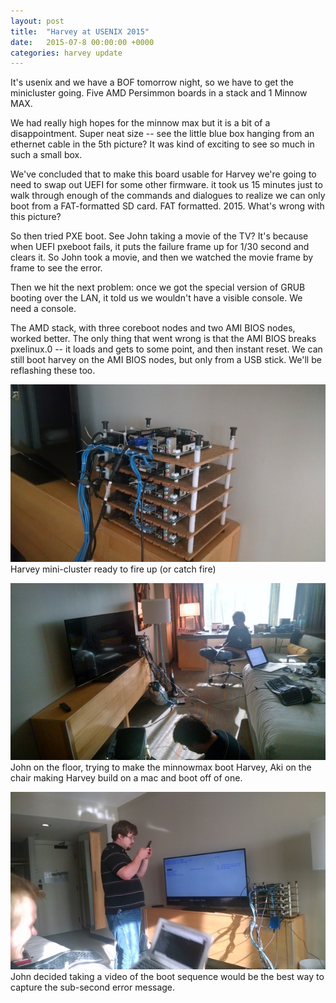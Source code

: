 ```yaml
---
layout: post
title:  "Harvey at USENIX 2015"
date:   2015-07-8 00:00:00 +0000
categories: harvey update
---
```

It's usenix and we have a BOF tomorrow night, so we have to get the
minicluster going. Five AMD Persimmon boards in a stack and 1 Minnow
MAX.

We had really high hopes for the minnow max but it is a bit of a
disappointment. Super neat size -- see the little blue box hanging
from an ethernet cable in the 5th picture? It was kind of exciting to
see so much in such a small box.

We've concluded that to make this board usable for Harvey we're going
to need to swap out UEFI for some other firmware. it took us 15
minutes just to walk through enough of the commands and dialogues to
realize we can only boot from a FAT-formatted SD card. FAT
formatted. 2015. What's wrong with this picture?

So then tried PXE boot. See John taking a movie of the TV? It's
because when UEFI pxeboot fails, it puts the failure frame up for 1/30
second and clears it. So John took a movie, and then we watched the
movie frame by frame to see the error.

Then we hit the next problem: once we
got the special version of GRUB booting over the LAN, it told
us we wouldn't have a visible console. We need a console.

The AMD stack, with three coreboot nodes and two AMI BIOS nodes,
worked better. The only thing that went wrong is that the AMI BIOS
breaks pxelinux.0 -- it loads and gets to some point, and then instant
reset. We can still boot harvey on the AMI BIOS nodes, but only from a USB stick.
We'll be reflashing these too.

[![mini cluster](/images/usenix2015/thumb-mini-cluster.jpg)](/images/usenix2015/mini-cluster.jpg)
Harvey mini-cluster ready to fire up (or catch fire)

[![boffins to blame](/images/usenix2015/thumb-boffins-to-blame.jpg)](/images/usenix2015/boffins-to-blame.jpg)
John on the floor, trying to make the minnowmax boot
Harvey, Aki on the chair making Harvey build on a mac and boot off of one.

[![video of error](/images/usenix2015/thumb-video-of-error.jpg)](/images/usenix2015/video-of-error.jpg)
John decided taking a video of the boot sequence would
be the best way to capture the sub-second error message.
